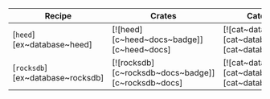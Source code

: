 | Recipe | Crates | Categories |
|--------|--------|------------|
| [`heed`][ex~database~heed] | [![heed][c~heed~docs~badge]][c~heed~docs] | [![cat~database][cat~database~badge]][cat~database] |
| [`rocksdb`][ex~database~rocksdb] | [![rocksdb][c~rocksdb~docs~badge]][c~rocksdb~docs] | [![cat~database][cat~database~badge]][cat~database] |
